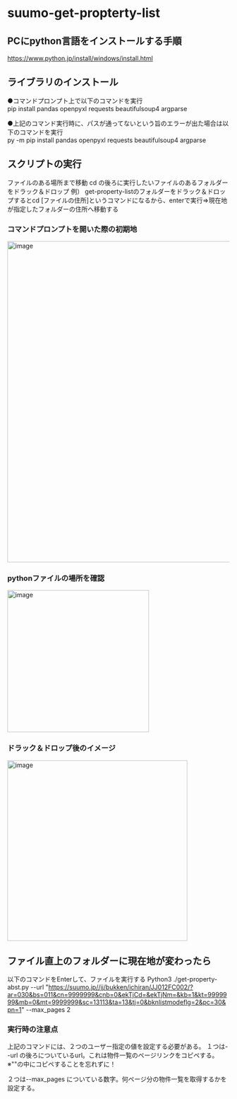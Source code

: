 # suumo-get-propterty-list


## PCにpython言語をインストールする手順
https://www.python.jp/install/windows/install.html

## ライブラリのインストール
●コマンドプロンプト上で以下のコマンドを実行<br>
pip install pandas openpyxl requests beautifulsoup4 argparse

●上記のコマンド実行時に、パスが通ってないという旨のエラーが出た場合は以下のコマンドを実行<br>
py -m pip install pandas openpyxl requests beautifulsoup4 argparse

## スクリプトの実行
ファイルのある場所まで移動
cd の後ろに実行したいファイルのあるフォルダーをドラック＆ドロップ
例）
get-property-listのフォルダーをドラック＆ドロップするとcd [ファイルの住所]というコマンドになるから、enterで実行⇒現在地が指定したフォルダーの住所へ移動する<br>
### コマンドプロンプトを開いた際の初期地
<img width="726" alt="image" src="https://github.com/taiga32/suumo-get-propterty-list/assets/69178111/9e726c08-72e9-43cb-9064-c258bcbe42d3"><br>
### pythonファイルの場所を確認
<img width="321" alt="image" src="https://github.com/taiga32/suumo-get-propterty-list/assets/69178111/410d8c06-0e79-4c2c-a226-54b1e0f79d4c"><br>
### ドラック＆ドロップ後のイメージ
<img width="408" alt="image" src="https://github.com/taiga32/suumo-get-propterty-list/assets/69178111/413068b9-8f78-4d1d-b7a1-2e379ed6964e"><br>

## ファイル直上のフォルダーに現在地が変わったら
以下のコマンドをEnterして、ファイルを実行する
Python3 ./get-property-abst.py --url "https://suumo.jp//jj/bukken/ichiran/JJ012FC002/?ar=030&bs=011&cn=9999999&cnb=0&ekTjCd=&ekTjNm=&kb=1&kt=9999999&mb=0&mt=9999999&sc=13113&ta=13&tj=0&bknlistmodeflg=2&pc=30&pn=1" --max_pages 2

### 実行時の注意点
上記のコマンドには、２つのユーザー指定の値を設定する必要がある。
１つは--url の後ろについているurl。これは物件一覧のページリンクをコピペする。
※""の中にコピペすることを忘れずに！

２つは--max_pages についている数字。何ページ分の物件一覧を取得するかを設定する。
